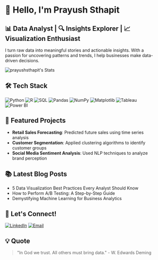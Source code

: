 # 👋 Hello, I'm Prayush Sthapit

## 📊 Data Analyst | 🔍 Insights Explorer | 📈 Visualization Enthusiast

I turn raw data into meaningful stories and actionable insights. With a passion for uncovering patterns and trends, I help businesses make data-driven decisions.

![prayushsthapit's Stats](https://github-readme-stats.vercel.app/api?username=prayushsthapit&theme=vue-dark&show_icons=true&hide_border=true&count_private=true)

## 🛠️ Tech Stack

![Python](https://img.shields.io/badge/Python-3776AB?style=for-the-badge&logo=python&logoColor=white)
![R](https://img.shields.io/badge/R-276DC3?style=for-the-badge&logo=r&logoColor=white)
![SQL](https://img.shields.io/badge/SQL-4479A1?style=for-the-badge&logo=mysql&logoColor=white)
![Pandas](https://img.shields.io/badge/Pandas-150458?style=for-the-badge&logo=pandas&logoColor=white)
![NumPy](https://img.shields.io/badge/NumPy-013243?style=for-the-badge&logo=numpy&logoColor=white)
![Matplotlib](https://img.shields.io/badge/Matplotlib-11557c?style=for-the-badge&logo=python&logoColor=white)
![Tableau](https://img.shields.io/badge/Tableau-E97627?style=for-the-badge&logo=tableau&logoColor=white)
![Power BI](https://img.shields.io/badge/Power%20BI-F2C811?style=for-the-badge&logo=powerbi&logoColor=black)

## 🚀 Featured Projects

- **Retail Sales Forecasting**: Predicted future sales using time series analysis
- **Customer Segmentation**: Applied clustering algorithms to identify customer groups
- **Social Media Sentiment Analysis**: Used NLP techniques to analyze brand perception

## 📚 Latest Blog Posts

- 5 Data Visualization Best Practices Every Analyst Should Know
- How to Perform A/B Testing: A Step-by-Step Guide
- Demystifying Machine Learning for Business Analytics

## 🤝 Let's Connect!

[![LinkedIn](https://img.shields.io/badge/LinkedIn-0077B5?style=for-the-badge&logo=linkedin&logoColor=white)](https://linkedin.com/in/prayush-sthapit)
[![Email](https://img.shields.io/badge/Email-D14836?style=for-the-badge&logo=gmail&logoColor=white)](mailto:prayushsthapit2@gmail.com)

## 💡 Quote

> "In God we trust. All others must bring data." - W. Edwards Deming
